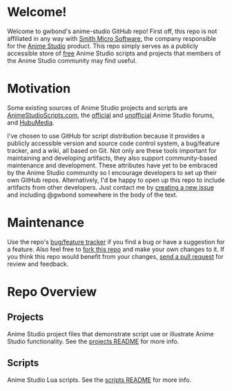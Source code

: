 Welcome!
========

Welcome to gwbond's anime-studio GitHub repo! First off, this repo is not affiliated in any way with [Smith Micro Software](http://www.smithmicro.com), the company responsible for the [Anime Studio](http://anime.smithmicro.com) product. This repo simply serves as a publicly accessible store of [free](https://github.com/gwbond/anime-studio/blob/master/LICENSE) Anime Studio scripts and projects that members of the Anime Studio community may find useful.

Motivation
==========

Some existing sources of Anime Studio projects and scripts are [AnimeStudioScripts.com](http://animestudioscripts.com), the [official](http://lostmarble.com/forum/) and [unofficial](http://animatorsforum.com) Anime Studio forums, and [HubuMedia](http://www.hubumedia.com/anime-studio-scripts).

I've chosen to use GitHub for script distribution because it provides a publicly accessible version and source code control system, a bug/feature tracker, and a wiki, all based on Git. Not only are these tools important for maintaining and developing artifacts, they also support community-based maintenance and development. These attributes have yet to be embraced by the Anime Studio community so I encourage developers to set up their own GitHub repos. Alternatively, I'd be happy to open up this repo to include artifacts from other developers. Just contact me by [creating a new issue](https://github.com/gwbond/anime-studio/issues) and including @gwbond somewhere in the body of the text.

Maintenance
===========

Use the repo's [bug/feature tracker](https://github.com/gwbond/anime-studio/issues) if you find a bug or have a suggestion for a feature. Also feel free to [fork this repo](https://help.github.com/articles/fork-a-repo) and make your own changes to it. If you think this repo would benefit from your changes, [send a pull request](https://help.github.com/articles/using-pull-requests) for review and feedback.

Repo Overview
=============

Projects
--------

Anime Studio project files that demonstrate script use or illustrate Anime Studio functionality. See the [projects README](projects/README.md) for more info.

Scripts
-------

Anime Studio Lua scripts. See the [scripts README](scripts/README.md) for more info.
